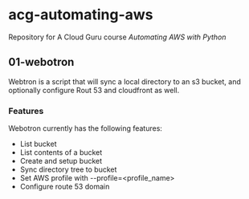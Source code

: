 # acg-automating-aws

Repository for A Cloud Guru course *Automating AWS with Python*

## 01-webotron

Webtron is a script that will sync a local directory to an s3 bucket, and optionally configure Rout 53 and cloudfront as well. 

### Features

Webotron currently has the following features:

- List bucket
- List contents of a bucket
- Create and setup bucket
- Sync directory tree to bucket
- Set AWS profile with --profile=<profile_name>
- Configure route 53 domain